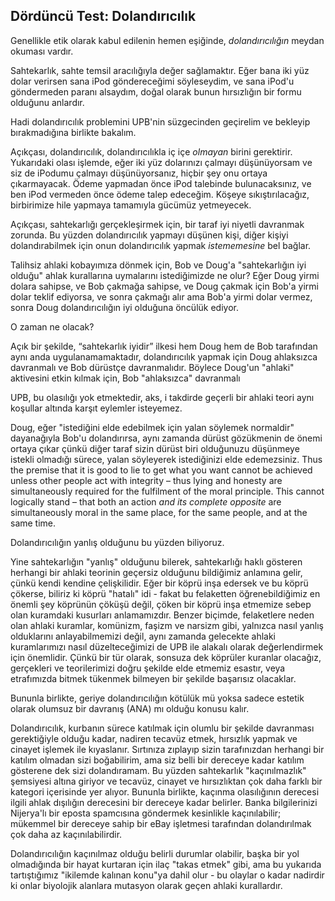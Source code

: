 ## Dördüncü Test: Dolandırıcılık

Genellikle etik olarak kabul edilenin hemen eşiğinde, *dolandırıcılığın* meydan okuması vardır.

Sahtekarlık, sahte temsil aracılığıyla değer sağlamaktır. Eğer bana iki yüz dolar verirsen sana iPod göndereceğimi söyleseydim, ve sana iPod'u göndermeden paranı alsaydım, doğal olarak bunun hırsızlığın bir formu olduğunu anlardır.

Hadi dolandırıcılık problemini UPB'nin süzgecinden geçirelim ve bekleyip bırakmadığına birlikte bakalım.

Açıkçası, dolandırıcılık, dolandırıcılıkla iç içe *olmayan* birini gerektirir. Yukarıdaki olası işlemde, eğer iki yüz dolarınızı çalmayı düşünüyorsam ve siz de iPodumu çalmayı düşünüyorsanız, hiçbir şey onu ortaya çıkarmayacak. Ödeme yapmadan önce iPod talebinde bulunacaksınız, ve ben iPod vermeden önce ödeme talep edeceğim. Köşeye sıkıştırılacağız, birbirimize hile yapmaya tamamıyla gücümüz yetmeyecek.

Açıkçası, sahtekarlığı gerçekleşirmek için, bir taraf iyi niyetli davranmak zorunda. Bu yüzden dolandırıcılık yapmayı düşünen kişi, diğer kişiyi dolandırabilmek için onun dolandırıcılık yapmak *istememesine* bel bağlar.

Talihsiz ahlaki kobayımıza dönmek için, Bob ve Doug'a "sahtekarlığın iyi olduğu" ahlak kurallarına uymalarını istediğimizde ne olur? Eğer Doug yirmi dolara sahipse, ve Bob çakmağa sahipse, ve Doug çakmak için Bob'a yirmi dolar teklif ediyorsa, ve sonra çakmağı alır ama Bob'a yirmi dolar vermez, sonra Doug dolandırıcılığın iyi olduğuna öncülük ediyor.

O zaman ne olacak?

Açık bir şekilde, “sahtekarlık iyidir” ilkesi hem Doug hem de Bob tarafından aynı anda uygulanamamaktadır, dolandırıcılık yapmak için Doug ahlaksızca davranmalı ve Bob dürüstçe davranmalıdır. Böylece Doug'un "ahlaki" aktivesini etkin kılmak için, Bob "ahlaksızca" davranmalı

UPB, bu olasılığı yok etmektedir, aks, i takdirde geçerli bir ahlaki teori aynı koşullar altında karşıt eylemler isteyemez.

Doug, eğer "istediğini elde edebilmek için yalan söylemek normaldir" dayanağıyla Bob'u dolandırırsa, aynı zamanda dürüst gözükmenin de önemi ortaya çıkar çünkü diğer taraf sizin dürüst biri olduğunuzu düşünmeye istekli olmadığı sürece, yalan söyleyerek istediğinizi elde edemezsiniz. Thus the premise that it is good to lie to get what you want cannot be achieved unless other people act with integrity – thus lying and honesty are simultaneously required for the fulfilment of the moral principle. This cannot logically stand – that both an action *and its complete opposite* are simultaneously moral in the same place, for the same people, and at the same time.

Dolandırıcılığın yanlış olduğunu bu yüzden biliyoruz.

Yine sahtekarlığın "yanlış" olduğunu bilerek, sahtekarlığı haklı gösteren herhangi bir ahlaki teorinin geçersiz olduğunu bildiğimiz anlamına gelir, çünkü kendi kendine çelişkilidir. Eğer bir köprü inşa edersek ve bu köprü çökerse, biliriz ki köprü "hatalı" idi - fakat bu felaketten öğrenebildiğimiz en önemli şey köprünün çöküşü değil, çöken bir köprü inşa etmemize sebep olan kuramdaki kusurları anlamamızdır. Benzer biçimde, felaketlere neden olan ahlaki kuramlar, komünizm, faşizm ve narsizm gibi, yalnızca nasıl yanlış olduklarını anlayabilmemizi değil, aynı zamanda gelecekte ahlaki kuramlarımızı nasıl düzelteceğimizi de UPB ile alakalı olarak değerlendirmek için önemlidir. Çünkü bir tür olarak, sonsuza dek köprüler kuranlar olacağız, gerçekleri ve teorilerimizi doğru şekilde elde etmemiz esastır, veya etrafımızda bitmek tükenmek bilmeyen bir şekilde başarısız olacaklar.

Bununla birlikte, geriye dolandırıcılığın kötülük mü yoksa sadece estetik olarak olumsuz bir davranış (ANA) mı olduğu konusu kalır.

Dolandırıcılık, kurbanın sürece katılmak için olumlu bir şekilde davranması gerektiğiyle olduğu kadar, nadiren tecavüz etmek, hırsızlık yapmak ve cinayet işlemek ile kıyaslanır. Sırtınıza zıplayıp sizin tarafınızdan herhangi bir katılım olmadan sizi boğabilirim, ama siz belli bir dereceye kadar katılım gösterene dek sizi dolandıramam. Bu yüzden sahtekarlık "kaçınılmazlık" şemsiyesi altına giriyor ve tecavüz, cinayet ve hırsızlıktan çok daha farklı bir kategori içerisinde yer alıyor. Bununla birlikte, kaçınma olasılığının derecesi ilgili ahlak dışılığın derecesini bir dereceye kadar belirler. Banka bilgilerinizi Nijerya'lı bir eposta spamcısına göndermek kesinlikle kaçınılabilir; mükemmel bir dereceye sahip bir eBay işletmesi tarafından dolandırılmak çok daha az kaçınılabilirdir.

Dolandırıcılığın kaçınılmaz olduğu belirli durumlar olabilir, başka bir yol olmadığında bir hayat kurtaran için ilaç "takas etmek" gibi, ama bu yukarıda tartıştığımız "ikilemde kalınan konu"ya dahil olur - bu olaylar o kadar nadirdir ki onlar biyolojik alanlara mutasyon olarak geçen ahlaki kurallardır.